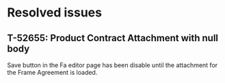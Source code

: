 # Resolved issues

## T-52655: Product Contract Attachment with null body

Save button in the Fa editor page has been disable until the attachment for the Frame Agreement is loaded.

